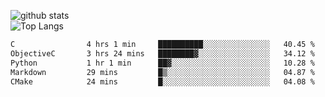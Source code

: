 ![github stats](https://github-readme-stats.vercel.app/api?username=AndreFerreira5&show_icons=true&theme=dark&count_private=true)
<br>
![Top Langs](https://github-readme-stats.vercel.app/api/top-langs/?username=AndreFerreira5&layout=compact&theme=dark)
<br>
<!--START_SECTION:waka-->

```txt
C                4 hrs 1 min     ██████████░░░░░░░░░░░░░░░   40.45 %
ObjectiveC       3 hrs 24 mins   ████████▓░░░░░░░░░░░░░░░░   34.12 %
Python           1 hr 1 min      ██▓░░░░░░░░░░░░░░░░░░░░░░   10.28 %
Markdown         29 mins         █▒░░░░░░░░░░░░░░░░░░░░░░░   04.87 %
CMake            24 mins         █░░░░░░░░░░░░░░░░░░░░░░░░   04.08 %
```

<!--END_SECTION:waka-->
